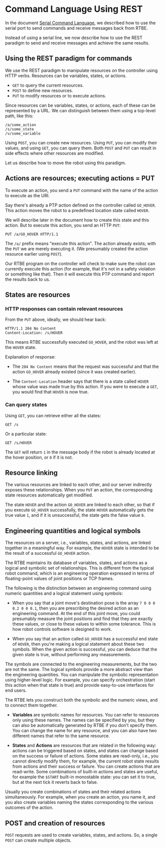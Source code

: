 # Command Language Using REST

In the document [Serial Command Language](serial-commands.md), we
described how to use the serial port to send commands and receive
messages back from RTBE.

Instead of using a serial line, we now describe how to use the REST
paradigm to send and receive messages and achieve the same results.

## Using the REST paradigm for commands

We use the REST paradigm to manipulate resources on the controller
using HTTP verbs. Resources can be variables, states, or actions.

* `GET` to query the current resources.
* `POST` to define new resources.
* `PUT` to modify resources or to execute actions.

Since resources can be variables, states, or actions, each of these
can be represented by a URL. We can distinguish between them using a
top-level path, like this:

```
/a/some_action
/s/some_state
/v/some_variable
```

Using `POST`, you can create new resources. Using `PUT`, you can
modify their values, and using `GET`, you can query them.  Both
`POST` and `PUT` can result in side effects where other resources
are modified.

Let us describe how to move the robot using this paradigm.

## Actions are resources; executing actions = PUT

To execute an action, you send a `PUT` command with the name of the
action to execute as the URI.

Say there's already a PTP action defined on the controller called
`GO_HOVER`. This action moves the robot to a predefined location state
called `HOVER`.

We will describe later in the document how to create
this state and this action. But to execute this action, you send
an HTTP `PUT`:

```
PUT /a/GO_HOVER HTTP/1.1
```

The `/a/` prefix means "execute this action".  The action already
exists; with the `PUT` we are merely executing it. (We presumably
created the action resource earlier using `POST`).

Our RTBE program on the controller will check to make sure the robot
can currently execute this action (for example, that it's not in a
safety violation or something like that). Then it will execute this
PTP command and report the results back to us.


## States are resources


### HTTP responses can contain relevant resources

From the `PUT` above, ideally, we should hear back:

```
HTTP/1.1 204 No Content
Content-Location: /s/HOVER
```

This means RTBE successfully executed `GO_HOVER`, and the robot was
left at the `HOVER` state.

Explanation of response:

* The `204 No Content` means that the request was successful and that
  the action `GO_HOVER` already existed (since it was created
  earlier).

* The `Content-Location` header says that there is a state called
  `HOVER` whose value was made true by this action. If you were to
  execute a `GET`, you would find that `HOVER` is now true.


### Can query states

Using `GET`, you can retrieve either all the states:

```
GET /s
```

Or a particular state:

```
GET /s/HOVER
```

The `GET` will return `1` in the message body if the robot is already
located at the hover position, or `0` if it is not.

## Resource linking

The various resources are linked to each other, and our server
indirectly exposes these relationships. When you `PUT` an action, the
corresponding state resources automatically get modified.

The state `HOVER` and the action `GO_HOVER` are linked to each other,
so that if you execute `GO_HOVER` successfully, the state `HOVER`
automatically gets the true value `1`, and if it is unsuccessful, the
state gets the false value `0`.


## Engineering quantities and logical symbols

The resources on a server, i.e., variables, states, and actions, are
linked together in a meaningful way. For example, the `HOVER` state is
intended to be the result of a successful `GO_HOVER` action.

The RTBE maintains its database of variables, states, and actions as a
logical and symbolic set of relationships. This is different from the
typical robot command, which is an engineering operation expressed in
terms of floating-point values of joint positions or TCP frames.

The following is the distinction between an engineering command using
numeric quantities and a logical statement using symbols:

* When you say that a joint move's destination pose is the array `7 0
  0 0 0.2 0 0 0.1`, then you are prescribing the desired action as an
  engineering command.  At the end of this joint move, you could
  presumably measure the joint positions and find that they are
  exactly these values, or close to these values to within some
  tolerance. This is how robot controls software is designed to work.

* When you say that an action called `GO_HOVER` has a successful end
  state of `HOVER`, then you're making a logical statement about these
  two symbols.  When the given action is successful, you can deduce
  that the given state is true, without performing any measurements.

The symbols are connected to the engineering measurements, but the two
are not the same.  The logical symbols provide a more abstract view
than the engineering quantities. You can manipulate the symbolic
representation using higher-level logic. For example, you can specify
orchestration (start this action when that state is true) and provide
easy-to-use interfaces for end users.

The RTBE lets you construct both the symbolic and the numeric views,
and to connect them together.

* **Variables** are symbolic names for resources.  You can refer to
  resources only using these names.  The names can be specified by
  you, but they can also be automatically generated by RTBE if you
  don't specify them. You can change the name for any resource, and
  you can also have two different names that refer to the same
  resource.

* **States** and **Actions** are resources that are related in the
    following way: actions can be triggered based on states, and
    states can change based on the success or failure of actions. Some
    states are read-only, i.e., you cannot directly modify them, for
    example, the current robot state results from actions and their
    success or failure. You can create actions that are
    read-write. Some combinations of built-in actions and states are
    useful, for example the `$START` built-in monostable state: you
    can set it to true, but at the next tick it reverts back to false.

Usually you create combinations of states and their related actions
simultaneously. For example, when you create an action, you name it,
and you also create variables naming the states corresponding to the
various outcomes of the action.

## POST and creation of resources


`POST` requests are used to create variables, states, and actions.
So, a single `POST` can create multiple objects.

